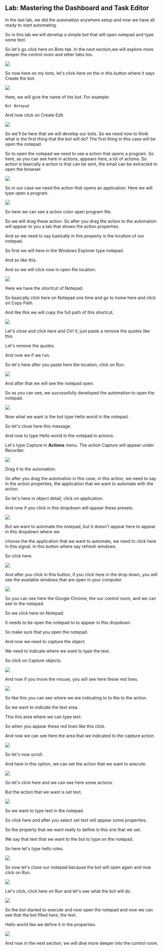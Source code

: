 ## Lab: Mastering the Dashboard and Task Editor

In the last lab, we did the automation anywhere setup and now we have all ready to start automating.

So in this lab we will develop a simple bot that will open notepad and type some text.

So let's go click here on Bots tab. In the next section,we will explore more deeper the control room and other tabs too.

![](./images/15.png)

So now here on my bots, let's click here on the in this button where it says Create the bot.

![](./images/16.png)

Here, we will give the name of the bot. For example:

`Bot Notepad`

And now click on Create Edit.

![](./images/17.png)

So we'll be here that we will develop our bots.
So we need now to think what is the first thing that the bot will do?
The first thing in this case will be open the notepad.

So to open the notepad we need to use a action that opens a program.
So here, as you can see here in actions, appears here, a lot of actions.
So action is basically a action is that can be sent, the email can be extracted to open the browser.

![](./images/18.png)

So in our case we need the action that opens an application. Here we will type open a program.

![](./images/19.png)

So here we can see a action color open program file.

So we will drag these action.
So after you drag the action to the automation will appear to you a tab that shows the action properties.

And so we need to say basically in this property is the location of our notepad.

So first we will here in the Windows Explorer type notepad.

And so like this.

And so we will click now in open file location.

![](./images/20.png)

Here we have the shortcut of Notepad.

So basically click here on Notepad one time and go to home here and click on Copy Path.

And like this we will copy the full path of this shortcut.

![](./images/21.png)

Let's close and click here and Ctrl V, just paste a remove the quotes like this.

Let's remove the quotes.

And now we if we run.

So let's here after you paste here the location, click on Run.

![](./images/22.png)

And after that we will see the notepad open.

So as you can see, we successfully developed the automation to open the notepad.

![](./images/23.png)

Now what we want is the bot type Hello world in the notepad.

So let's close here this message.

And now to type Hello world in the notepad in actions.

Let's type Capture in **Actions** menu. The action Capture will appear under Recorder.

![](./images/24.png)

Drag it to the automation.

So after you drag the automation in this case, in this action, we need to say in the action properties, the application that we want to automate with the action.

So let's here in object detail, click on application.

And now if you click in this dropdown will appear these presets.

![](./images/25.png)

But we want to automate the notepad, but it doesn't appear here to appear in this dropdown where we

choose the the application that we want to automate, we need to click here in this signal, in this button where say refresh windows.

So click here.

![](./images/26.png)

And after you click in this button, if you click here in the drop down, you will see the available windows that are open in your computer.

![](./images/27.png)

So you can see here the Google Chrome, the our control room, and we can see to the notepad.

So we click here on Notepad.

It needs to be open the notepad to to appear in this dropdown.

So make sure that you open the notepad.

And now we need to capture the object.

We need to indicate where we want to type the text.

So click on Capture objects.

![](./images/28.png)

And now if you move the mouse, you will see here these red lines.

![](./images/29.png)

So like this you can see where we are indicating to to the to the action.

So we want to indicate the text area.

This this area where we can type text.

So when you appear these red lines like this click.

And now we can see here the area that we indicated to the capture action.

![](./images/30.png)

So let's now scroll.

And here in this option, we can set the action that we want to execute.

![](./images/31.png)

So let's click here and we can see here some actions.

But the action that we want is set text.

![](./images/32.png)

So we want to type text in the notepad.

So click here and after you select set text will appear some properties.

So the property that we want really to define is this one that we set.

We say that text that we want to the bot to type on the notepad.

So here let's type hello roles.

![](./images/33.png)

So now let's close our notepad because the bot will open again and now click on Run.

![](./images/34.png)

Let's click, click here on Run and let's see what the bot will do.

![](./images/35.png)

So the bot started to execute and now open the notepad and now we can see that the bot filled here, the text.

Hello world like we define it in the properties.

![](./images/36.png)

And now in the next section, we will dive more deeper into the control room.